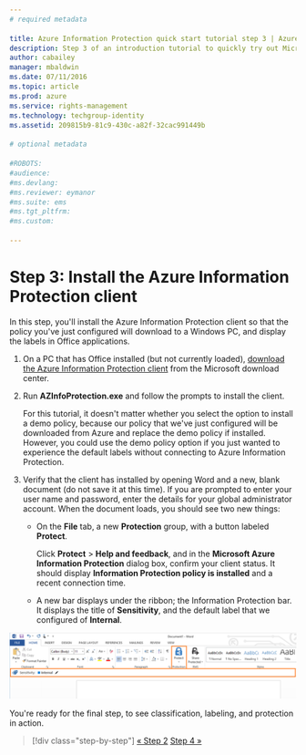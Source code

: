 ```yaml
---
# required metadata

title: Azure Information Protection quick start tutorial step 3 | Azure Rights Management
description: Step 3 of an introduction tutorial to quickly try out Microsoft Azure Information Protection for your organization with just 4 steps that should take you less than 15 minutes.
author: cabailey
manager: mbaldwin
ms.date: 07/11/2016
ms.topic: article
ms.prod: azure
ms.service: rights-management
ms.technology: techgroup-identity
ms.assetid: 209815b9-81c9-430c-a82f-32cac991449b

# optional metadata

#ROBOTS:
#audience:
#ms.devlang:
#ms.reviewer: eymanor
#ms.suite: ems
#ms.tgt_pltfrm:
#ms.custom:

---
```


# Step 3: Install the Azure Information Protection client 

In this step, you'll install the Azure Information Protection client so that the policy you've just configured will download to a Windows PC, and display the labels in Office applications. 

1. On a PC that has Office installed (but not currently loaded), [download the Azure Information Protection client](https://www.microsoft.com/en-us/download/details.aspx?id=53018) from the Microsoft download center. 

2. Run **AZInfoProtection.exe** and follow the prompts to install the client.

    For this tutorial, it doesn't matter whether you select the option to install a demo policy, because our policy that we've just configured will be downloaded from Azure and replace the demo policy if installed. However, you could use the demo policy option if you just wanted to experience the default labels without connecting to Azure Information Protection. 

3. Verify that the client has installed by opening Word and a new, blank document (do not save it at this time). If you are prompted to enter your user name and password, enter the details for your global administrator account. When the document loads, you should see two new things:

    - On the **File** tab, a new **Protection** group, with a button labeled **Protect**.

        Click **Protect** > **Help and feedback**, and in the **Microsoft Azure Information Protection** dialog box, confirm your client status. It should display **Information Protection policy is installed** and a recent connection time.

    - A new bar displays under the ribbon; the Information Protection bar. It displays the title of **Sensitivity**, and the default label that we configured of **Internal**. 


![Azure Information Protection quick start tutorial step 3 - client installed](../media/word2013-callouts.png)

You're ready for the final step, to see classification, labeling, and protection in action.

>[!div class="step-by-step"]
[&#171; Step 2](infoprotect-tutorial-step2.md)
[Step 4 &#187;](infoprotect-tutorial-step4.md)